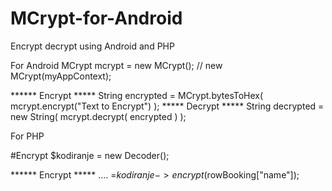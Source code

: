 # MCrypt-for-Android
Encrypt decrypt using Android and PHP

For Android
MCrypt mcrypt = new MCrypt(); // 	new MCrypt(myAppContext);

****** Encrypt *****
String encrypted = MCrypt.bytesToHex( mcrypt.encrypt("Text to Encrypt") );
 ***** Decrypt *****
String decrypted = new String( mcrypt.decrypt( encrypted ) );

For PHP

#Encrypt
$kodiranje = new Decoder();

****** Encrypt *****
.... =$kodiranje->encrypt($rowBooking["name"]);
